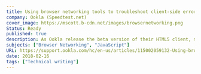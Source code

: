 ```yaml
---
title: Using browser networking tools to troubleshoot client-side errors – Ookla Speedtest Custom
company: Ookla (Speedtest.net)
cover_image: https://mscott.b-cdn.net/images/browsernetworking.png
Status: Ready
published: true
description: As Ookla release the beta version of their HTML5 client, many of their customers (networking engineers) had trouble understanding how to debug and troubleshoot unexpected results. We used this opportunity to teach these users about the built-in DevTool's Networking features that are often overlooked.
subjects: ["Browser Networking", "JavaScript"]
URL: https://support.ookla.com/hc/en-us/articles/115002059132-Using-browser-networking-tools-to-troubleshoot-client-side-errors
date: 2018-02-16
tags: ["Technical writing"]
---
```

